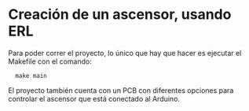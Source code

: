 
# Creación de un ascensor, usando ERL

Para poder correr el proyecto, lo único que hay que hacer es ejecutar el Makefile con el comando:

```
  make main
```

El proyecto también cuenta con un PCB con diferentes opciones para controlar el ascensor que está conectado al Arduino.

